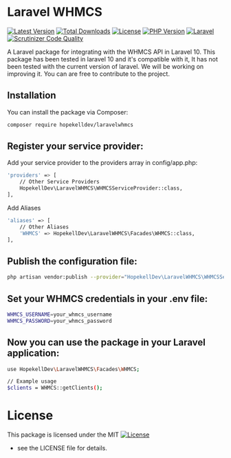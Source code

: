 # Laravel WHMCS

[![Latest Version](https://img.shields.io/packagist/v/hopekelldev/laravelwhmcs.svg?style=flat-square)](https://packagist.org/packages/hopekelldev/laravelwhmcs)
[![Total Downloads](https://img.shields.io/packagist/dt/hopekelldev/laravelwhmcs.svg?style=flat-square)](https://packagist.org/packages/hopekelldev/laravelwhmcs)
[![License](https://img.shields.io/github/license/HopekellDev/laravelwhmcs.svg?style=flat-square)](https://github.com/HopekellDev/laravelwhmcs/blob/master/LICENSE)
[![PHP Version](https://img.shields.io/packagist/php-v/hopekelldev/laravelwhmcs.svg?style=flat-square)](https://php.net)
[![Laravel](https://img.shields.io/badge/Laravel-10.x-orange.svg?style=flat-square)](https://laravel.com)
[![Scrutinizer Code Quality](https://img.shields.io/scrutinizer/quality/g/HopekellDev/laravelwhmcs/master.svg?style=flat-square)](https://scrutinizer-ci.com/g/HopekellDev/laravelwhmcs/)

A Laravel package for integrating with the WHMCS API in Laravel 10.
This package has been tested in laravel 10 and it's compatible with it, It has not been tested with the current version of laravel. We will be working on improving it.
You can are free to contribute to the project.

## Installation

You can install the package via Composer:

```bash
composer require hopekelldev/laravelwhmcs
```
## Register your service provider:
Add your service provider to the providers array in config/app.php:
```bash
'providers' => [
    // Other Service Providers
    HopekellDev\LaravelWHMCS\WHMCSServiceProvider::class,
],
```
Add Aliases
```bash
'aliases' => [
    // Other Aliases
    'WHMCS' => HopekellDev\LaravelWHMCS\Facades\WHMCS::class,
],
```

## Publish the configuration file:

```bash
php artisan vendor:publish --provider="HopekellDev\LaravelWHMCS\WHMCSServiceProvider" --tag="config"
```

## Set your WHMCS credentials in your .env file:

```bash
WHMCS_USERNAME=your_whmcs_username
WHMCS_PASSWORD=your_whmcs_password
```
## Now you can use the package in your Laravel application:
```bash
use HopekellDev\LaravelWHMCS\Facades\WHMCS;

// Example usage
$clients = WHMCS::getClients();
```
# License
This package is licensed under the MIT [![License](https://img.shields.io/github/license/HopekellDev/laravelwhmcs.svg?style=flat-square)](https://github.com/HopekellDev/laravelwhmcs/blob/master/LICENSE)
 - see the LICENSE file for details.